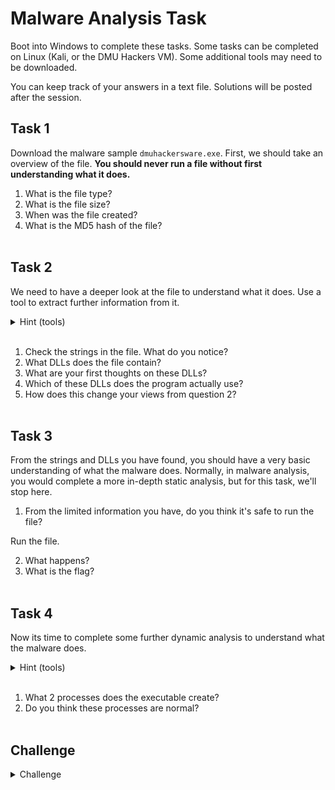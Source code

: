 # Malware Analysis Task

Boot into Windows to complete these tasks. Some tasks can be completed on Linux (Kali, or the DMU Hackers VM). Some additional tools may need to be downloaded.

You can keep track of your answers in a text file. Solutions will be posted after the session.

## Task 1

Download the malware sample `dmuhackersware.exe`. First, we should take an overview of the file. **You should never run a file without first understanding what it does.**

1. What is the file type?
2. What is the file size?
3. When was the file created?
4. What is the MD5 hash of the file?
<br><br>
## Task 2

We need to have a deeper look at the file to understand what it does. Use a tool to extract further information from it.

<details>
<summary>Hint (tools)</summary>
For question 2, you might need to use 'strings' on Kali, Linux, or the DMU Hackers VM or 
<a href="https://learn.microsoft.com/en-us/sysinternals/downloads/strings">strings from sysinternals</a> on Windows.
<br><br>
For question 4 you may need to download a malware analysis tool like <a href="https://www.winitor.com/download2">PEStudio</a>.
<br>
</details>
<br>

1. Check the strings in the file. What do you notice?
2. What DLLs does the file contain?
3. What are your first thoughts on these DLLs?
4. Which of these DLLs does the program actually use?
5. How does this change your views from question 2?
<br><br>
## Task 3

From the strings and DLLs you have found, you should have a very basic understanding of what the malware does. Normally, in malware analysis, you would complete a more in-depth static analysis, but for this task, we'll stop here.

1. From the limited information you have, do you think it's safe to run the file?

Run the file.

2. What happens?
3. What is the flag?
<br><br>
## Task 4

Now its time to complete some further dynamic analysis to understand what the malware does.

<details>
<summary>Hint (tools)</summary>
A common tool to view child processes that executables spawn is <a href="https://processhacker.sourceforge.io/downloads.php">process hacker</a> on Windows.
<br>
</details>
<br>

1. What 2 processes does the executable create?
2. Do you think these processes are normal?
<br><br>
## Challenge

<details>
<summary>Challenge</summary>
<br>
The file is actually a basic Python script, not intended to cause any damage to the system.
<br><br>
By observing what the executable does, and using any reverse engineering techniques, can you recreate the Python script?
<br>
</details>
<br>
